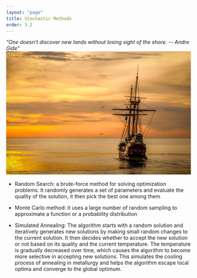 ```yaml
---
layout: "page"
title: Stochastic Methods
order: 3.2
---
```

_"One doesn't discover new lands without losing sight of the shore. -- Andre Gide"_
![sailing](/assets/images/sailing.jpg)

- Random Search: a brute-force method for solving optimization problems. It randomly generates a set of parameters and evaluate the quality of the solution, it then pick the best one among them

- Monte Carlo method: it uses a large number of random sampling to approximate a function or a probability distribution

- Simulated Annealing: The algorithm starts with a random solution and iteratively generates new solutions by making small random changes to the current solution. It then decides whether to accept the new solution or not based on its quality and the current temperature. The temperature is gradually decreased over time, which causes the algorithm to become more selective in accepting new solutions. This simulates the cooling process of annealing in metallurgy and helps the algorithm escape local optima and converge to the global optimum.
    
